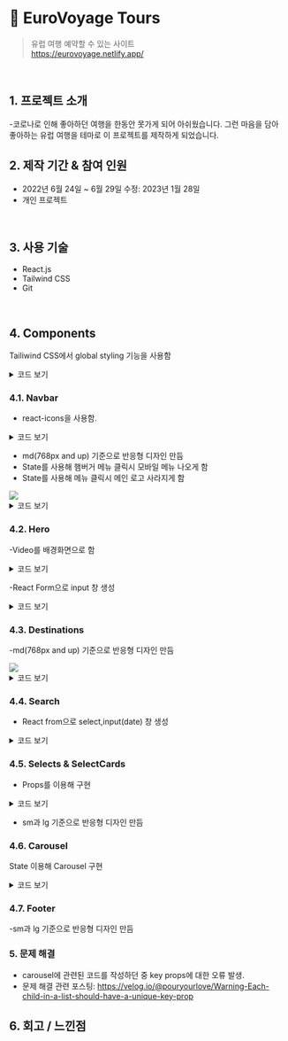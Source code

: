 # :pushpin: EuroVoyage Tours
>유럽 여행 예약할 수 있는 사이트  
>https://eurovoyage.netlify.app/  

</br>

## 1. 프로젝트 소개
  -코로나로 인해 좋아하던 여행을 한동안 못가게 되어 아쉬웠습니다. 그런 마음을 담아 좋아하는 유럽    여행을 테마로 이 프로젝트를 제작하게 되었습니다.
  
## 2. 제작 기간 & 참여 인원
- 2022년 6월 24일 ~ 6월 29일 수정: 2023년 1월 28일
- 개인 프로젝트

</br>

## 3. 사용 기술

  - React.js 
  - Tailwind CSS
  - Git

</br>

## 4. Components

Tailiwind CSS에서 global styling 기능을 사용함

<details>
<summary>코드 보기</summary>
<div markdown="1">

``` css

//making a global style variable
:root {
  --primary-dark: #5651e5;
  --primary-light: #709dff;
}

.icon {
  color: var(--primary-dark);
}
  
@layer base {
  body {
    @apply font-[Stoke];
  }
  li {
    @apply p-4;
  }

  h1 {
    @apply text-3xl md:text-4xl font-bold;
  }

  h2 {
    @apply text-3xl font-bold;
  }
  h3 {
    @apply text-xl font-bold;
  }
  button {
    @apply p-3 border bg-gradient-to-r from-[var(--primary-dark)] to-[var(--primary-light)] text-white rounded-md;
  }
  .icon {
    @apply text-2xl cursor-pointer;
  }
}
```

</div>
</details>


### 4.1. Navbar

- react-icons을 사용함.
<details>
<summary>코드 보기</summary>
<div markdown="1">

``` 
  <div className="hidden md:flex">
        <BiSearch className="mr-2" size={20} />
        <BsPerson size={20} />
  </div>  

```
</div>
</details>


- md(768px and up) 기준으로 반응형 디자인 만듬
- State를 사용해 햄버거 메뉴 클릭시 모바일 메뉴 나오게 함
- State를 사용해 메뉴 클릭시 메인 로고 사라지게 함
<img src="https://user-images.githubusercontent.com/90593162/226845330-5df8ddf6-6d95-4763-a429-2f29592fd6da.gif">

<details>
<summary>코드 보기</summary>
<div markdown="1">

``` 
  const [nav, setNav] = useState(false);
  const [logo, setLogo] = useState(false);
  const handleNav = () => {
    setNav(!nav);
    setLogo(!logo);
  };

.
.
.

      <div onClick={handleNav} className="md:hidden z-10">
        {nav ? (
          <AiOutlineClose className="text-black" size={20} />
        ) : (
          <HiOutlineMenuAlt4 size={20} />
        )}
      </div>

      {/* Mobile menu dropdown */}
      <div
        onClick={handleNav}
        className={
          nav
            ? "absolute text-black left-0 top-0 w-full bg-gray-100/90 px-4 py-7 flex flex-col"
            : "absolute left-[-100%] top-0 w-full bg-gray-100/90 px-4 py-7 flex flex-col"
        }
      >
        <ul>
          <h1>EUROPE</h1>
          <li className="border-b">Why us?</li>
          <li className="border-b">Book</li>
          <li className="border-b">Destination</li>
          <div className="flex flex-col">
            <button className="my-6">Search</button>
            <button>Account</button>
          </div>
          <div className="flex justify-between my-6">
            <FaFacebook className="icon" />
            <FaTwitter className="icon" />
            <FaYoutube className="icon" />
            <FaPinterest className="icon" />
            <FaInstagram className="icon" />
          </div>
        </ul>
      </div>

```
</div>
</details>

### 4.2. Hero

-Video를 배경화면으로 함
<details>
<summary>코드 보기</summary>
<div markdown="1">

``` 
    <video
        className="w-full h-full object-cover"
        src={london}
        autoPlay
        loop
        muted
      />
```
</div>
</details>

-React Form으로 input 창 생성

<details>
<summary>코드 보기</summary>
<div markdown="1">

``` 
        <form className="flex justify-between items-center max-w-[700px] mx-auto w-full border p-1 rounded-md text-black bg-gray-100/90 mt-3">
          <div>
            <input
              className="bg-transparent w-[300px] sm:w-[400px] font-[Stoke] focus:outline-none pl-4 "
              type="text"
              placeholder="Search Destination"
            />
          </div>
          <div>
            <button>
              <AiOutlineSearch
                size={20}
                className="icon"
                style={{ color: "#ffffff" }}
              />
            </button>
          </div>
        </form>

```
</div>
</details>

### 4.3. Destinations

-md(768px and up) 기준으로 반응형 디자인 만듬

<img src="https://user-images.githubusercontent.com/90593162/227235181-faa1f222-599a-45a3-90c4-4da6ef8bf0b6.gif">


<details>
<summary>코드 보기</summary>
<div markdown="1">

``` 
      <div className="grid grid-rows-none md:grid-cols-5 py-4 gap-2 md:gap-4">
        <img
          className="w-full h-full object-cover col-span-2 md:col-span-3 row-span-2"
          src={europe5}
          alt="/"
        />
        <img className="w-full h-full object-cover" src={europe1} alt="/" />
        <img className="w-full h-full object-cover" src={europe2} alt="/" />
        <img className="w-full h-full object-cover" src={europe3} alt="/" />
        <img className="w-full h-full object-cover" src={europe4} alt="/" />
      </div>

```
</div>
</details>

### 4.4. Search
- React from으로 select,input(date) 창 생성

<details>
<summary>코드 보기</summary>
<div markdown="1">

``` 
        <form className="w-full">
          <div className="flex flex-col my-2">
            <label>Destination</label>
            <select className="border rounded-md p-2">
              <option>London</option>
              <option>Paris</option>
              <option>Porto</option>
              <option>Madrid</option>
              <option>Helsinki</option>
            </select>
          </div>
          <div className="flex flex-col my-4">
            <label>Check-in</label>
            <input className="border rounded-md p-2" type="date" />
          </div>
          <div className="flex flex-col my-2">
            <label>Check-Out</label>
            <input className="border rounded-md p-2" type="date" />
          </div>
          <button className="w-full my-4">Rates & Availabities</button>
        </form>

```
</div>
</details>

### 4.5. Selects & SelectCards

- Props를 이용해 구현

<details>
<summary>코드 보기</summary>
<div markdown="1">

``` 
const SelectsCard = (props) => {
  return (
    <div className="relative">
      <img className="w-full h-full object-cover" src={props.bg} alt="/" />
      <div className="bg-gray-900/30 absolute top-0 left-0 w-full h-full">
        <p className="left-4 bottom-4 text-2xl font-bold text-white absolute">
          {props.text}
        </p>
      </div>
    </div>
  );
};

```
</div>
</details>

- sm과 lg 기준으로 반응형 디자인 만듬

### 4.6. Carousel

State 이용해 Carousel 구현

<details>
<summary>코드 보기</summary>
<div markdown="1">

``` 
  const Carousel = () => {
  const [slide, setSlide] = useState(0);
  const length = sliderData.length;

  const nextSlide = () => {
    setSlide(slide === length - 1 ? 0 : slide + 1);
  };
  const prevSlide = () => {
    setSlide(slide === 0 ? length - 1 : slide - 1);
  };

  return (
    <div className="max-w-[1240px] mx-auto px-4 py-16 relative flex justify-center items-center">
      <BsArrowLeftSquareFill
        onClick={prevSlide}
        className="absolute top-[50%] text-3xl text-white cursor-pointer left-8 "
      />
      <BsArrowRightSquareFill
        onClick={nextSlide}
        className="absolute top-[50%] text-3xl text-white cursor-pointer right-8"
      />

      {sliderData.map((item, index) => (
        //To show one at a time
        <div
          key={item.id}
          className={index === slide ? "opacity-100" : "opacity-0"}
        >
          {index === slide && (
            <img
              className="w-full rounded-md transition-all"
              src={item.url}
              alt="/"
            />
          )}
        </div>
      ))}
    </div>
  );
};


```
</div>
</details>

### 4.7. Footer

-sm과 lg 기준으로 반응형 디자인 만듬


### 5. 문제 해결
- carousel에 관련된 코드를 작성하던 중 key props에 대한 오류 발생. 
- 문제 해결 관련 포스팅: https://velog.io/@pouryourlove/Warning-Each-child-in-a-list-should-have-a-unique-key-prop

## 6. 회고 / 느낀점
